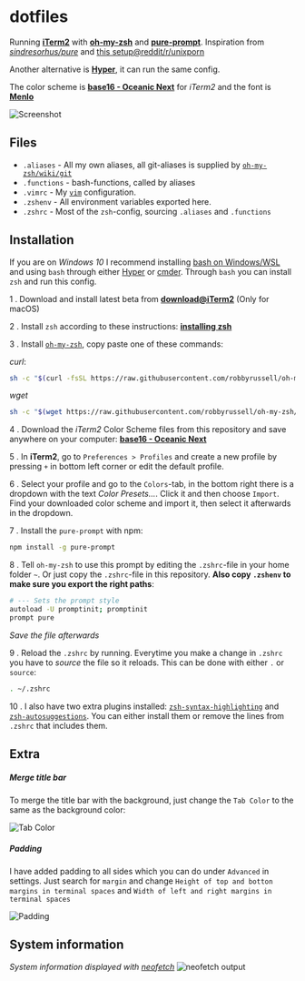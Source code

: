 # dotfiles

Running [**iTerm2**](https://www.iterm2.com/) with [**oh-my-zsh**](https://github.com/robbyrussell/oh-my-zsh) and [**pure-prompt**](https://github.com/sindresorhus/pure). Inspiration from [*sindresorhus/pure*]() and [this setup@reddit/r/unixporn](https://www.reddit.com/r/unixporn/comments/5vke7s/osx_iterm2_tmux_vim/?utm_content=comments&utm_medium=browse&utm_source=reddit&utm_name=unixporn)   

Another alternative is [**Hyper**](https://github.com/zeit/hyper), it can run the same config.

The color scheme is [**base16 - Oceanic Next**](https://github.com/wbinnssmith/base16-oceanic-next/tree/master/iterm2) for _iTerm2_ and the font is [**Menlo**](https://github.com/hbin/top-programming-fonts)

![Screenshot](http://i.imgur.com/8r8wSev.png)

## Files

* `.aliases` - All my own aliases, all git-aliases is supplied by [`oh-my-zsh/wiki/git`](https://github.com/robbyrussell/oh-my-zsh/wiki/Plugin:git)
* `.functions` - bash-functions, called by aliases
* `.vimrc` - My [`vim`](https://en.wikipedia.org/wiki/Vim_(text_editor)) configuration.
* `.zshenv` - All environment variables exported here.
* `.zshrc` - Most of the `zsh`-config, sourcing `.aliases` and `.functions`

## Installation

If you are on _Windows 10_ I recommend installing [bash on Windows/WSL](https://msdn.microsoft.com/en-us/commandline/wsl/about) and using `bash` through either [Hyper](https://github.com/zeit/hyper) or [cmder](http://cmder.net/). Through `bash` you can install `zsh` and run this config.

1 . Download and install latest beta from [**download@iTerm2**](https://www.iterm2.com/downloads.html) (Only for macOS)

2 . Install `zsh` according to these instructions: [**installing zsh**](https://github.com/robbyrussell/oh-my-zsh/wiki/Installing-ZSH)

3 . Install [`oh-my-zsh`](https://github.com/robbyrussell/oh-my-zsh), copy paste one of these commands:

_curl_:
```bash
sh -c "$(curl -fsSL https://raw.githubusercontent.com/robbyrussell/oh-my-zsh/master/tools/install.sh)"
```

_wget_
```bash
sh -c "$(wget https://raw.githubusercontent.com/robbyrussell/oh-my-zsh/master/tools/install.sh -O -)"

```

4 . Download the _iTerm2_ Color Scheme files from this repository and save anywhere on your computer: [**base16 - Oceanic Next**](https://github.com/wbinnssmith/base16-oceanic-next/tree/master/iterm2)

5 . In **iTerm2**, go to `Preferences > Profiles` and create a new profile by pressing `+` in bottom left corner or edit the default profile.

6 . Select your profile and go to the `Colors`-tab, in the bottom right there is a dropdown with the text _Color Presets..._. Click it and then choose `Import`. Find your downloaded color scheme and import it, then select it afterwards in the dropdown.

7 . Install the `pure-prompt` with npm: 

```bash
npm install -g pure-prompt
```

8 . Tell `oh-my-zsh` to use this prompt by editing the `.zshrc`-file in your home folder `~`. Or just copy the `.zshrc`-file in this repository. **Also copy `.zshenv` to make sure you export the right paths**:

```bash
# --- Sets the prompt style
autoload -U promptinit; promptinit
prompt pure
```
_Save the file afterwards_

9 . Reload the `.zshrc` by running. Everytime you make a change in `.zshrc` you have to _source_ the file so it reloads. This can be done with either `.` or `source`:

```bash
. ~/.zshrc
```

10 . I also have two extra plugins installed: [`zsh-syntax-highlighting`](https://github.com/zsh-users/zsh-syntax-highlighting) and [`zsh-autosuggestions`](https://github.com/zsh-users/zsh-autosuggestions). You can either install them or remove the lines from `.zshrc` that includes them.


## Extra 

##### Merge title bar

To merge the title bar with the background, just change the `Tab Color` to the same as the background color:

![Tab Color](https://i.imgur.com/yqe8Z5Y.png)

##### Padding

I have added padding to all sides which you can do under `Advanced` in settings. Just search for `margin` and change `Height of top and botton margins in terminal spaces` and `Width of left and right margins in terminal spaces`

![Padding](https://i.imgur.com/ywslqBg.png)

## System information
_System information displayed with [neofetch](https://github.com/dylanaraps/neofetch)_
![neofetch output](http://i.imgur.com/smBe6gX.png)

